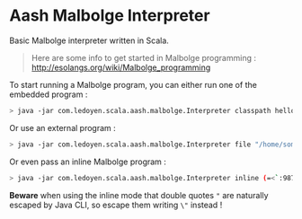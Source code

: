 # Aash Malbolge Interpreter

Basic Malbolge interpreter written in Scala.

> Here are some info to get started in Malbolge programming : http://esolangs.org/wiki/Malbolge_programming

To start running a Malbolge program, you can either run one of the embedded program :

```bash
> java -jar com.ledoyen.scala.aash.malbolge.Interpreter classpath helloWorld.mlb
```

Or use an external program :

```bash
> java -jar com.ledoyen.scala.aash.malbolge.Interpreter file "/home/some_text_file"
```

Or even pass an inline Malbolge program :

```bash
> java -jar com.ledoyen.scala.aash.malbolge.Interpreter inline (=<`:9876Z4321UT.-Q+*)M'&%$H\"!~}|Bzy?=|{z]KwZY44Eq0/{mlk**hKs_dG5[m_BA{?-Y;;Vb'rR5431M}/.zHGwEDCBA@98\6543W10/.R,+O<
```

__Beware__ when using the inline mode that double quotes `"` are naturally escaped by Java CLI, so escape them writing `\"` instead !

